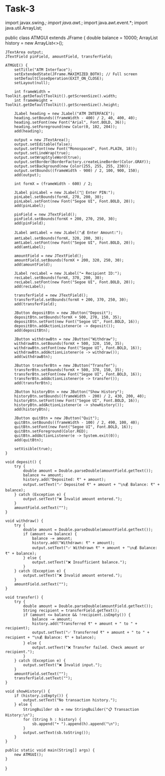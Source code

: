 # Task-3
import javax.swing.*;
import java.awt.*;
import java.awt.event.*;
import java.util.ArrayList;

public class ATMGUI extends JFrame {
    double balance = 10000;
    ArrayList<String> history = new ArrayList<>();

    JTextArea output;
    JTextField pinField, amountField, transferField;

    ATMGUI() {
        setTitle("ATM Interface");
        setExtendedState(JFrame.MAXIMIZED_BOTH); // Full screen
        setDefaultCloseOperation(EXIT_ON_CLOSE);
        setLayout(null);

        int frameWidth = Toolkit.getDefaultToolkit().getScreenSize().width;
        int frameHeight = Toolkit.getDefaultToolkit().getScreenSize().height;

        JLabel heading = new JLabel("ATM INTERFACE");
        heading.setBounds((frameWidth - 400) / 2, 40, 400, 40);
        heading.setFont(new Font("Arial", Font.BOLD, 36));
        heading.setForeground(new Color(0, 102, 204));
        add(heading);

        output = new JTextArea();
        output.setEditable(false);
        output.setFont(new Font("Monospaced", Font.PLAIN, 18));
        output.setLineWrap(true);
        output.setWrapStyleWord(true);
        output.setBorder(BorderFactory.createLineBorder(Color.GRAY));
        output.setBackground(new Color(255, 255, 255, 230));
        output.setBounds((frameWidth - 900) / 2, 100, 900, 150);
        add(output);

        int formX = (frameWidth - 600) / 2;

        JLabel pinLabel = new JLabel("🔐 Enter PIN:");
        pinLabel.setBounds(formX, 270, 200, 30);
        pinLabel.setFont(new Font("Segoe UI", Font.BOLD, 20));
        add(pinLabel);

        pinField = new JTextField();
        pinField.setBounds(formX + 200, 270, 250, 30);
        add(pinField);

        JLabel amtLabel = new JLabel("💰 Enter Amount:");
        amtLabel.setBounds(formX, 320, 200, 30);
        amtLabel.setFont(new Font("Segoe UI", Font.BOLD, 20));
        add(amtLabel);

        amountField = new JTextField();
        amountField.setBounds(formX + 200, 320, 250, 30);
        add(amountField);

        JLabel recLabel = new JLabel("➡️ Recipient ID:");
        recLabel.setBounds(formX, 370, 200, 30);
        recLabel.setFont(new Font("Segoe UI", Font.BOLD, 20));
        add(recLabel);

        transferField = new JTextField();
        transferField.setBounds(formX + 200, 370, 250, 30);
        add(transferField);

        JButton depositBtn = new JButton("Deposit");
        depositBtn.setBounds(formX + 500, 270, 150, 35);
        depositBtn.setFont(new Font("Segoe UI", Font.BOLD, 16));
        depositBtn.addActionListener(e -> deposit());
        add(depositBtn);

        JButton withdrawBtn = new JButton("Withdraw");
        withdrawBtn.setBounds(formX + 500, 320, 150, 35);
        withdrawBtn.setFont(new Font("Segoe UI", Font.BOLD, 16));
        withdrawBtn.addActionListener(e -> withdraw());
        add(withdrawBtn);

        JButton transferBtn = new JButton("Transfer");
        transferBtn.setBounds(formX + 500, 370, 150, 35);
        transferBtn.setFont(new Font("Segoe UI", Font.BOLD, 16));
        transferBtn.addActionListener(e -> transfer());
        add(transferBtn);

        JButton historyBtn = new JButton("Show History");
        historyBtn.setBounds((frameWidth - 200) / 2, 430, 200, 40);
        historyBtn.setFont(new Font("Segoe UI", Font.BOLD, 16));
        historyBtn.addActionListener(e -> showHistory());
        add(historyBtn);

        JButton quitBtn = new JButton("Quit");
        quitBtn.setBounds((frameWidth - 100) / 2, 490, 100, 40);
        quitBtn.setFont(new Font("Segoe UI", Font.BOLD, 16));
        quitBtn.setForeground(Color.RED);
        quitBtn.addActionListener(e -> System.exit(0));
        add(quitBtn);

        setVisible(true);
    }

    void deposit() {
        try {
            double amount = Double.parseDouble(amountField.getText());
            balance += amount;
            history.add("Deposited: ₹" + amount);
            output.setText("✅ Deposited ₹" + amount + "\n💰 Balance: ₹" + balance);
        } catch (Exception e) {
            output.setText("❌ Invalid amount entered.");
        }
        amountField.setText("");
    }

    void withdraw() {
        try {
            double amount = Double.parseDouble(amountField.getText());
            if (amount <= balance) {
                balance -= amount;
                history.add("Withdrawn: ₹" + amount);
                output.setText("✅ Withdrawn ₹" + amount + "\n💰 Balance: ₹" + balance);
            } else {
                output.setText("❌ Insufficient balance.");
            }
        } catch (Exception e) {
            output.setText("❌ Invalid amount entered.");
        }
        amountField.setText("");
    }

    void transfer() {
        try {
            double amount = Double.parseDouble(amountField.getText());
            String recipient = transferField.getText();
            if (amount <= balance && !recipient.isEmpty()) {
                balance -= amount;
                history.add("Transferred ₹" + amount + " to " + recipient);
                output.setText("✅ Transferred ₹" + amount + " to " + recipient + "\n💰 Balance: ₹" + balance);
            } else {
                output.setText("❌ Transfer failed. Check amount or recipient.");
            }
        } catch (Exception e) {
            output.setText("❌ Invalid input.");
        }
        amountField.setText("");
        transferField.setText("");
    }

    void showHistory() {
        if (history.isEmpty()) {
            output.setText("No transaction history.");
        } else {
            StringBuilder sb = new StringBuilder("📋 Transaction History:\n");
            for (String h : history) {
                sb.append("• ").append(h).append("\n");
            }
            output.setText(sb.toString());
        }
    }

    public static void main(String[] args) {
        new ATMGUI();
    }
}

